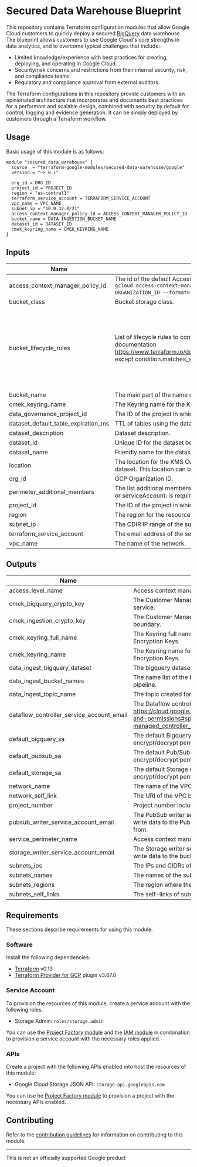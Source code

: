 # Secured Data Warehouse Blueprint

This repository contains Terraform configuration modules that allow Google Cloud customers to
quickly deploy a secured [BigQuery](https://cloud.google.com/bigquery) data warehouse. The blueprint allows customers
to use Google Cloud's core strengths in data analytics, and to overcome typical
challenges that include:

- Limited knowledge/experience with best practices for creating, deploying, and operating in Google
Cloud.
- Security/risk concerns and restrictions from their internal security, risk, and compliance teams.
- Regulatory and compliance approval from external auditors.

The Terraform configurations in this repository provide customers with an opinionated architecture
that incorporates and documents best practices for a performant and scalable design, combined with
security by default for control, logging and evidence generation. It can be  simply deployed by
customers through a Terraform workflow.

## Usage

Basic usage of this module is as follows:

```hcl
module "secured_data_warehouse" {
  source  = "terraform-google-modules/secured-data-warehouse/google"
  version = "~> 0.1"

  org_id = ORG_ID
  project_id = PROJECT_ID
  region = "us-central1"
  terraform_service_account = TERRAFORM_SERVICE_ACCOUNT
  vpc_name = VPC_NAME
  subnet_ip = "10.0.32.0/21"
  access_context_manager_policy_id = ACCESS_CONTEXT_MANAGER_POLICY_ID
  bucket_name = DATA_INGESTION_BUCKET_NAME
  dataset_id = DATASET_ID
  cmek_keyring_name = CMEK_KEYRING_NAME
}
```

<!-- BEGINNING OF PRE-COMMIT-TERRAFORM DOCS HOOK -->
## Inputs

| Name | Description | Type | Default | Required |
|------|-------------|------|---------|:--------:|
| access\_context\_manager\_policy\_id | The id of the default Access Context Manager policy. Can be obtained by running `gcloud access-context-manager policies list --organization YOUR-ORGANIZATION_ID --format="value(name)"`. | `number` | n/a | yes |
| bucket\_class | Bucket storage class. | `string` | `"STANDARD"` | no |
| bucket\_lifecycle\_rules | List of lifecycle rules to configure. Format is the same as described in provider documentation https://www.terraform.io/docs/providers/google/r/storage_bucket.html#lifecycle_rule except condition.matches\_storage\_class should be a comma delimited string. | <pre>set(object({<br>    action    = map(string)<br>    condition = map(string)<br>  }))</pre> | <pre>[<br>  {<br>    "action": {<br>      "type": "Delete"<br>    },<br>    "condition": {<br>      "age": 30,<br>      "with_state": "ANY"<br>    }<br>  }<br>]</pre> | no |
| bucket\_name | The main part of the name of the bucket to be created. | `string` | n/a | yes |
| cmek\_keyring\_name | The Keyring name for the KMS Customer Managed Encryption Keys. | `string` | n/a | yes |
| data\_governance\_project\_id | The ID of the project in which the data governance resources will be created. | `string` | n/a | yes |
| dataset\_default\_table\_expiration\_ms | TTL of tables using the dataset in MS. The default value is almost 12 months. | `number` | `31536000000` | no |
| dataset\_description | Dataset description. | `string` | `"Ingest dataset"` | no |
| dataset\_id | Unique ID for the dataset being provisioned. | `string` | n/a | yes |
| dataset\_name | Friendly name for the dataset being provisioned. | `string` | `"Ingest dataset"` | no |
| location | The location for the KMS Customer Managed Encryption Keys, Bucket, and Bigquery dataset. This location can be a multiregion, if it is empty the region value will be used. | `string` | `""` | no |
| org\_id | GCP Organization ID. | `string` | n/a | yes |
| perimeter\_additional\_members | The list additional members to be added on perimeter access. Prefix of group: user: or serviceAccount: is required. | `list(string)` | `[]` | no |
| project\_id | The ID of the project in which the service account will be created. | `string` | n/a | yes |
| region | The region for the resources | `string` | `"us-central1"` | no |
| subnet\_ip | The CDIR IP range of the subnetwork. | `string` | n/a | yes |
| terraform\_service\_account | The email address of the service account that will run the Terraform code. | `string` | n/a | yes |
| vpc\_name | The name of the network. | `string` | n/a | yes |

## Outputs

| Name | Description |
|------|-------------|
| access\_level\_name | Access context manager access level name |
| cmek\_bigquery\_crypto\_key | The Customer Managed Crypto Key for the BigQuery service. |
| cmek\_ingestion\_crypto\_key | The Customer Managed Crypto Key for the Ingestion crypto boundary. |
| cmek\_keyring\_full\_name | The Keyring full name for the KMS Customer Managed Encryption Keys. |
| cmek\_keyring\_name | The Keyring name for the KMS Customer Managed Encryption Keys. |
| data\_ingest\_bigquery\_dataset | The bigquery dataset created for data ingest pipeline. |
| data\_ingest\_bucket\_names | The name list of the buckets created for data ingest pipeline. |
| data\_ingest\_topic\_name | The topic created for data ingest pipeline. |
| dataflow\_controller\_service\_account\_email | The Dataflow controller service account email. See https://cloud.google.com/dataflow/docs/concepts/security-and-permissions#specifying_a_user-managed_controller_service_account |
| default\_bigquery\_sa | The default Bigquery service account granted encrypt/decrypt permission on the KMS key. |
| default\_pubsub\_sa | The default Pub/Sub service account granted encrypt/decrypt permission on the KMS key. |
| default\_storage\_sa | The default Storage service account granted encrypt/decrypt permission on the KMS key. |
| network\_name | The name of the VPC being created |
| network\_self\_link | The URI of the VPC being created |
| project\_number | Project number included on perimeter |
| pubsub\_writer\_service\_account\_email | The PubSub writer service account email. Should be used to write data to the PubSub topics the ingestion pipeline reads from. |
| service\_perimeter\_name | Access context manager service perimeter name |
| storage\_writer\_service\_account\_email | The Storage writer service account email. Should be used to write data to the buckets the ingestion pipeline reads from. |
| subnets\_ips | The IPs and CIDRs of the subnets being created |
| subnets\_names | The names of the subnets being created |
| subnets\_regions | The region where the subnets will be created |
| subnets\_self\_links | The self-links of subnets being created |

<!-- END OF PRE-COMMIT-TERRAFORM DOCS HOOK -->

## Requirements

These sections describe requirements for using this module.

### Software

Install the following dependencies:

- [Terraform][terraform] v0.13
- [Terraform Provider for GCP][terraform-provider-gcp] plugin v3.67.0

### Service Account

To provision the resources of this module, create a service account
with the following roles:

- Storage Admin: `roles/storage.admin`

You can use the [Project Factory module][project-factory-module] and the
[IAM module][iam-module] in combination to provision a
service account with the necessary roles applied.

### APIs

Create a project with the following APIs enabled mto host the
resources of this module:

- Google Cloud Storage JSON API: `storage-api.googleapis.com`

You can use he [Project Factory module][project-factory-module] to
provision a project with the necessary APIs enabled.

## Contributing

Refer to the [contribution guidelines](./CONTRIBUTING.md) for
information on contributing to this module.

[iam-module]: https://registry.terraform.io/modules/terraform-google-modules/iam/google
[project-factory-module]: https://registry.terraform.io/modules/terraform-google-modules/project-factory/google
[terraform-provider-gcp]: https://www.terraform.io/docs/providers/google/index.html
[terraform]: https://www.terraform.io/downloads.html

---
This is not an officially supported Google product
